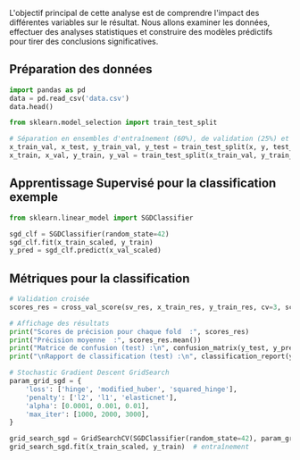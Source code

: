 
L'objectif principal de cette analyse est de comprendre l'impact des différentes variables sur le résultat. Nous allons examiner les données, effectuer des analyses statistiques et construire des modèles prédictifs pour tirer des conclusions significatives.

## Préparation des données

```python
import pandas as pd
data = pd.read_csv('data.csv')
data.head()
```

```python
from sklearn.model_selection import train_test_split

# Séparation en ensembles d'entraînement (60%), de validation (25%) et de test (15%)
x_train_val, x_test, y_train_val, y_test = train_test_split(x, y, test_size=0.15, random_state=42)
x_train, x_val, y_train, y_val = train_test_split(x_train_val, y_train_val, test_size=0.25, random_state=42)
```

## Apprentissage Supervisé pour la classification exemple 

```python
from sklearn.linear_model import SGDClassifier

sgd_clf = SGDClassifier(random_state=42)
sgd_clf.fit(x_train_scaled, y_train)
y_pred = sgd_clf.predict(x_val_scaled)
```


## Métriques pour la classification

```python
# Validation croisée 
scores_res = cross_val_score(sv_res, x_train_res, y_train_res, cv=3, scoring='accuracy')

# Affichage des résultats
print("Scores de précision pour chaque fold  :", scores_res)
print("Précision moyenne  :", scores_res.mean())
print("Matrice de confusion (test) :\n", confusion_matrix(y_test, y_pred_test, normalize='true'))
print("\nRapport de classification (test) :\n", classification_report(y_test, y_pred_test))
```

```python
# Stochastic Gradient Descent GridSearch
param_grid_sgd = {
    'loss': ['hinge', 'modified_huber', 'squared_hinge'],
    'penalty': ['l2', 'l1', 'elasticnet'],
    'alpha': [0.0001, 0.001, 0.01],
    'max_iter': [1000, 2000, 3000],
}

grid_search_sgd = GridSearchCV(SGDClassifier(random_state=42), param_grid_sgd, cv=3, scoring='accuracy', verbose=2)
grid_search_sgd.fit(x_train_scaled, y_train)  # entraînement 
```